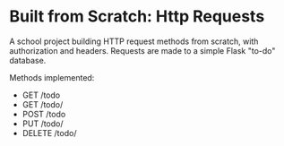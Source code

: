 Built from Scratch: Http Requests
====

A school project building HTTP request methods from scratch, with authorization and headers. Requests are made to a simple Flask "to-do" database.

Methods implemented:
- GET /todo
- GET /todo/<id>
- POST /todo
- PUT /todo/<id>
- DELETE /todo/<id>

